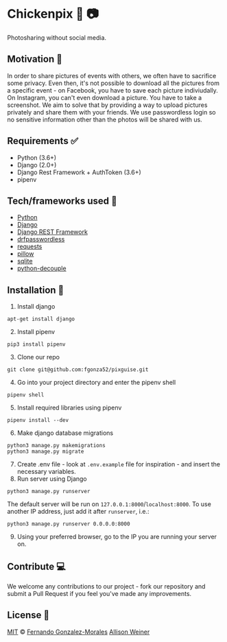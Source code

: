 # Chickenpix :chicken: :camera:
Photosharing without social media.

## Motivation :muscle:
In order to share pictures of events with others, we often have to sacrifice some privacy. Even then, it's not possible to download all the pictures from a specific event - on Facebook, you have to save each picture indiviudally. On Instagram, you can't even download a picture. You have to take a screenshot. We aim to solve that by providing a way to upload pictures privately and share them with your friends. We use passwordless login so no sensitive information other than the photos will be shared with us.

## Requirements :white_check_mark:
- Python (3.6+)
- Django (2.0+)
- Django Rest Framework + AuthToken (3.6+)
- pipenv 

## Tech/frameworks used :floppy_disk:
- [Python](https://docs.python.org/3/)
- [Django](https://docs.djangoproject.com/en/2.2/)
- [Django REST Framework](https://www.django-rest-framework.org/)
- [drfpasswordless](https://github.com/aaronn/django-rest-framework-passwordless)
- [requests](https://2.python-requests.org/en/master/)
- [pillow](https://pillow.readthedocs.io/en/stable/)
- [sqlite](https://sqlite.org/docs.html)
- [python-decouple](https://pypi.org/project/python-decouple/)

## Installation :open_file_folder:
1) Install django
```
apt-get install django
```
2) Install pipenv
```
pip3 install pipenv
```
3) Clone our repo
```
git clone git@github.com:fgonza52/pixguise.git
```
4) Go into your project directory and enter the pipenv shell
```
pipenv shell
```
5) Install required libraries using pipenv
```
pipenv install --dev
```
6) Make django database migrations
```
python3 manage.py makemigrations
python3 manage.py migrate
```
7) Create .env file - look at `.env.example` file for inspiration - and insert the necessary variables. 
8) Run server using Django
```
python3 manage.py runserver
```
The default server will be run on `127.0.0.1:8000`/`localhost:8000`. To use another IP address, just add it after `runserver`, i.e.:
```
python3 manage.py runserver 0.0.0.0:8000
```
9) Using your preferred browser, go to the IP you are running your server on.

## Contribute :computer:
We welcome any contributions to our project - fork our repository and submit a Pull Request if you feel you've made any improvements.

## License :scroll:
[MIT](https://github.com/fgonza52/pixguise/blob/master/LICENSE) &#169; [Fernando Gonzalez-Morales](https://fernando.ai/) [Allison Weiner](https://jozsa.github.io)
